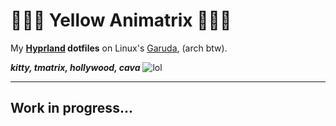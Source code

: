 # 💛💊🖤 Yellow Animatrix 💛💊🖤
My **[Hyprland](https://github.com/topics/hyprland) dotfiles** on Linux's [Garuda](https://garudalinux.org/), (arch btw).

***kitty, tmatrix, hollywood, cava***
![lol](https://imgur.com/6oyaBEh)

---

## Work in progress...
